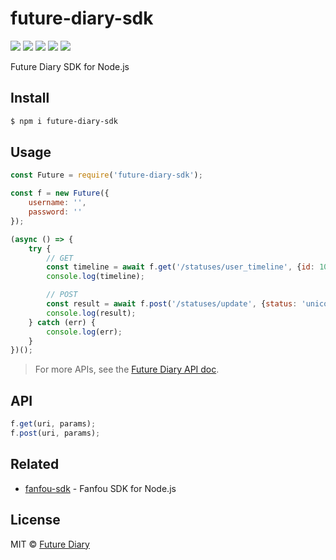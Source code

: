 # future-diary-sdk

[![](https://badges.greenkeeper.io/future-diary/future-diary-sdk.svg)](https://greenkeeper.io/)
[![](https://img.shields.io/travis/future-diary/future-diary-sdk/master.svg)](https://travis-ci.org/future-diary/future-diary-sdk)
[![](https://img.shields.io/npm/v/future-diary-sdk.svg)](https://www.npmjs.com/package/future-diary-sdk)
[![](https://img.shields.io/npm/l/future-diary-sdk.svg)](https://github.com/future-diary/future-diary-sdk/blob/master/LICENSE)
[![](https://img.shields.io/badge/code_style-XO-5ed9c7.svg)](https://github.com/xojs/xo)

Future Diary SDK for Node.js

## Install

```bash
$ npm i future-diary-sdk
```

## Usage

```javascript
const Future = require('future-diary-sdk');

const f = new Future({
	username: '',
	password: ''
});

(async () => {
	try {
		// GET
		const timeline = await f.get('/statuses/user_timeline', {id: 10962});
		console.log(timeline);

		// POST
		const result = await f.post('/statuses/update', {status: 'unicorn'});
		console.log(result);
	} catch (err) {
		console.log(err);
	}
})();
```

> For more APIs, see the [Future Diary API doc](http://weilairiji.com/api.html).

## API

```javascript
f.get(uri, params);
f.post(uri, params);
```

## Related

- [fanfou-sdk](https://github.com/LitoMore/fanfou-sdk-node) - Fanfou SDK for Node.js

## License

MIT © [Future Diary](https://github.com/future-diary)
